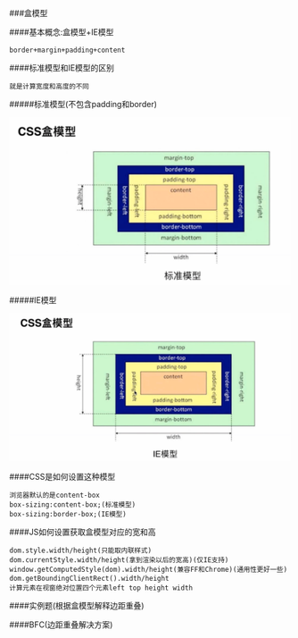###盒模型

####基本概念:盒模型+IE模型

    border+margin+padding+content
    
####标准模型和IE模型的区别
        
    就是计算宽度和高度的不同
    
#####标准模型(不包含padding和border)
    
![](/assets/QQ截图20171213175025.png)
        
#####IE模型

![](/assets/QQ截图20171213175319.png)

####CSS是如何设置这种模型

    浏览器默认的是content-box
    box-sizing:content-box;(标准模型)
    box-sizing:border-box;(IE模型)
    

####JS如何设置获取盒模型对应的宽和高

    dom.style.width/height(只能取内联样式)
    dom.currentStyle.width/height(拿到渲染以后的宽高)(仅IE支持)
    window.getComputedStyle(dom).width/height(兼容FF和Chrome)(通用性更好一些)
    dom.getBoundingClientRect().width/height
    计算元素在视窗绝对位置四个元素left top height width


####实例题(根据盒模型解释边距重叠)

    

####BFC(边距重叠解决方案)